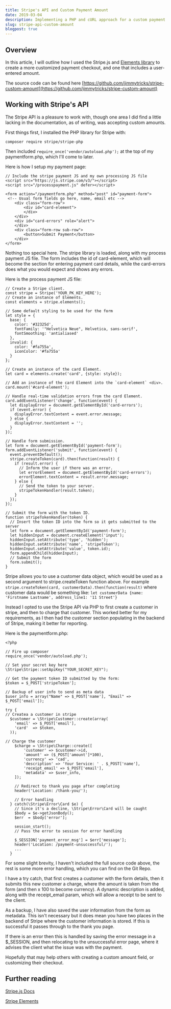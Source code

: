 ```yaml
---
title: Stripe's API and Custom Payment Amount
date: 2019-03-04
description: Implementing a PHP and cURL approach for a custom payment amount
slug: stripe-api-custom-amount
blogpost: true
---
```



## Overview

In this article, I will outline how I used the Stripe.js and [Elements library](https://stripe.com/docs/stripe-js/elements/quickstart) to create a more customized payment checkout, and one that includes a user-entered amount. 

The source code can be found here [https://github.com/jimmytricks/stripe-custom-amount](https://github.com/jimmytricks/stripe-custom-amount)

## Working with Stripe's API

The Stripe API is a pleasure to work with, though one area I did find a little lacking in the documentation, as of writing, was accepting custom amounts. 

First things first, I installed the PHP library for Stripe with:

`composer require stripe/stripe-php`

Then included `require_once('vendor/autoload.php');` at the top of my paymentform.php, which I'll come to later. 

Here is how I setup my payment page:
```
// Include the stripe payment JS and my own processing JS file
<script src="https://js.stripe.com/v3/"></script>
<script src="/processpayment.js" defer></script>

<form action="/paymentform.php" method="post" id="payment-form">
 <!-- Usual form fields go here, name, email etc -->
    <div class="form-row">
        <div id="card-element">
        </div>
    </div>
    <div id="card-errors" role="alert">
    </div>
    <div class="form-row sub-row">
        <button>Submit Payment</button>
    </div>
</form>
```
Nothing too special here. The stripe library is loaded, along with my process payment JS file. The form includes the id of card-element, which will become the section for entering payment card details, while the card-errors does what you would expect and shows any errors. 

Here is the process payment JS file:
```
// Create a Stripe client.
const stripe = Stripe('YOUR_PK_KEY_HERE');
// Create an instance of Elements.
const elements = stripe.elements();

// Some default styling to be used for the form
let style = {
  base: {
    color: '#32325d',
    fontFamily: '"Helvetica Neue", Helvetica, sans-serif',
    fontSmoothing: 'antialiased'
  },
  invalid: {
    color: '#fa755a',
    iconColor: '#fa755a'
  }
};

// Create an instance of the card Element.
let card = elements.create('card', {style: style});

// Add an instance of the card Element into the `card-element` <div>.
card.mount('#card-element');

// Handle real-time validation errors from the card Element.
card.addEventListener('change', function(event) {
  let displayError = document.getElementById('card-errors');
  if (event.error) {
    displayError.textContent = event.error.message;
  } else {
    displayError.textContent = '';
  }
});

// Handle form submission.
let form = document.getElementById('payment-form');
form.addEventListener('submit', function(event) {
  event.preventDefault();
  stripe.createToken(card).then(function(result) {
    if (result.error) {
      // Inform the user if there was an error.
      let errorElement = document.getElementById('card-errors');
      errorElement.textContent = result.error.message;
    } else {
      // Send the token to your server.
      stripeTokenHandler(result.token);
    }
  });
});

// Submit the form with the token ID.
function stripeTokenHandler(token) {
  // Insert the token ID into the form so it gets submitted to the server
  let form = document.getElementById('payment-form');
  let hiddenInput = document.createElement('input');
  hiddenInput.setAttribute('type', 'hidden');
  hiddenInput.setAttribute('name', 'stripeToken');
  hiddenInput.setAttribute('value', token.id);
  form.appendChild(hiddenInput);
  // Submit the form
  form.submit();
}
```
Stripe allows you to use a customer data object, which would be used as a second argument to stripe.createToken function above. For example `stripe.createToken(card, customerData).then(function(result)` where customer data would be something like: `let customerData {name: 'Firstname Lastname', address_line1: '11 Street'}`

Instead I opted to use the Stripe API via PHP to first create a customer in stripe, and then to charge that customer. This worked better for my requirements, as I then had the customer section populating in the backend of Stripe, making it better for reporting. 

Here is the paymentform.php:
```
<?php 

// Fire up composer
require_once('vendor/autoload.php');

// Set your secret key here
\Stripe\Stripe::setApiKey("YOUR_SECRET_KEY");

// Get the payment token ID submitted by the form:
$token = $_POST['stripeToken'];

// Backup of user info to send as meta data
$user_info = array("Name" => $_POST['name'], "Email" => $_POST['email']);

try {
// Createa a customer in stripe
  $customer = \Stripe\Customer::create(array(
    'email' => $_POST['email'],
    'card'  => $token,
  ));
  
// Charge the customer 
    $charge = \Stripe\Charge::create([
        'customer' => $customer->id,
        'amount' => ($_POST['amount']*100),
        'currency' => 'cad',
        'description' => 'Your Service: ' . $_POST['name'],
        'receipt_email' => $_POST['email'],
        'metadata' => $user_info,
    ]);

    // Redirect to thank you page after completing
    header('Location: /thank-you/');

    // Error handling
  } catch(\Stripe\Error\Card $e) {
    // Since it's a decline, \Stripe\Error\Card will be caught
    $body = $e->getJsonBody();
    $err  = $body['error'];

    session_start();
    // Pass the error to session for error handling

    $_SESSION['payment_error_msg'] = $err['message'];
    header('Location: /payment-unsuccessful/');
    ...
  }
```
For some slight brevity, I haven't included the full source code above, the rest is some more error handling, which you can find on the Git Repo. 

I have a try catch, that first creates a customer with the form details, then it submits this new customer a charge, where the amount is taken from the form (and then x 100 to become currency). A dynamic description is added, along with the receipt_email param, which will allow a receipt to be sent to the client. 

As a backup, I have also saved the user information from the form as metadata. This isn't necessary but it does mean you have two places in the backend of Stripe where the customer information is stored. If this is successful it passes through to the thank you page. 

If there is an error then this is handled by saving the error message in a $_SESSION, and then relocating to the unsuccessful error page, where it advises the client what the issue was with the payment.

Hopefully that may help others with creating a custom amount field, or customizing their checkout.

## Further reading

[Stripe.js Docs](https://stripe.com/docs/stripe-js/reference)

[Stripe Elements](https://stripe.com/docs/stripe-js/elements/quickstart)
